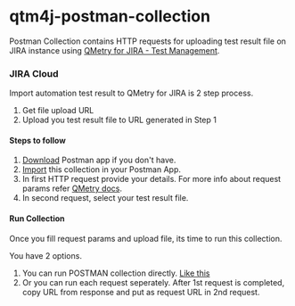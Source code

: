 # qtm4j-postman-collection

Postman Collection contains HTTP requests for uploading test result file on JIRA instance using [QMetry for JIRA - Test Management](https://marketplace.atlassian.com/plugins/com.infostretch.QmetryTestManager/cloud/overview).


### JIRA Cloud

Import automation test result to QMetry for JIRA is 2 step process. 
1. Get file upload URL
2. Upload you test result file to URL generated in Step 1

#### Steps to follow

1. [Download](https://www.getpostman.com/) Postman app if you don't have. 
2. [Import](https://www.getpostman.com/docs/postman/collections/data_formats) this collection in your Postman App. 
3. In first HTTP request provide your details. For more info about request params refer [QMetry docs](https://qmetrytestdocs.atlassian.net/wiki/).
4. In second request, select your test result file. 

#### Run Collection

Once you fill request params and upload file, its time to run this collection. 

You have 2 options. 

1. You can run POSTMAN collection directly. [Like this](https://www.getpostman.com/docs/postman/collection_runs/starting_a_collection_run)
2. Or you can run each request seperately. After 1st request is completed, copy URL from response and put as request URL in 2nd request. 
